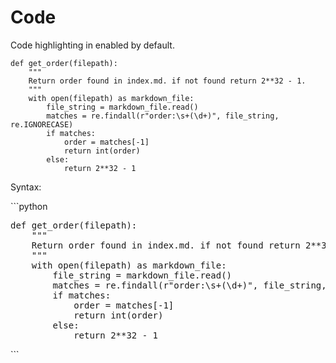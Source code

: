 # Code

Code highlighting in enabled by default.

``` { .python }
def get_order(filepath):
    """
    Return order found in index.md. if not found return 2**32 - 1.
    """
    with open(filepath) as markdown_file:
        file_string = markdown_file.read()
        matches = re.findall(r"order:\s+(\d+)", file_string, re.IGNORECASE)
        if matches:
            order = matches[-1]
            return int(order)
        else:
            return 2**32 - 1 
```

Syntax:

&#96;&#96;&#96;python
<pre>
def get_order(filepath):
    """
    Return order found in index.md. if not found return 2**32 - 1.
    """
    with open(filepath) as markdown_file:
        file_string = markdown_file.read()
        matches = re.findall(r"order:\s+(\d+)", file_string, re.IGNORECASE)
        if matches:
            order = matches[-1]
            return int(order)
        else:
            return 2**32 - 1
</pre>
&#96;&#96;&#96;